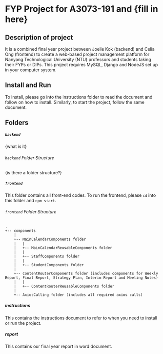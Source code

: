 # FYP Project for A3073-191 and {fill in here}

## Description of project
It is a combined final year project between Joelle Kok (backend) and Celia Ong (frontend) to create a web-based project management platform for Nanyang Technological University (NTU) professors and students taking their FYPs or DIPs. This project requires MySQL, Django and NodeJS set up in your computer system.

## Install and Run
To install, please go into the instructions folder to read the document and follow on how to install. Similarly, to start the project, follow the same document.

## Folders
##### `backend`
{what is it}
###### `backend` Folder Structure
{is there a folder structure?}

##### `frontend`
This folder contains all front-end codes. To run the frontend, please `cd` into this folder and `npm start`. 

###### `frontend` Folder Structure
```
.
+-- components
    |
    +-- MainCalendarComponents folder
    |   |
    |   +-- MainCalendarReusableComponents folder
    |   |
    |   +-- StaffComponents folder
    |   |
    |   +-- StudentComponents folder
    |
    +-- ContentRouterComponents folder (includes components for Weekly Report, Final Report, Strategy Plan, Interim Report and Meeting Notes)
    |   |
    |   +-- ContentRouterReusableComponents folder
    |
    +-- AxiosCalling folder (includes all required axios calls)
```

##### instructions
This contains the instructions document to refer to when you need to install or run the project.

##### report
This contains our final year report in word document.